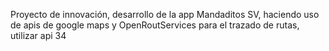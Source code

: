 Proyecto de innovación, desarrollo de la app Mandaditos SV, haciendo uso de apis de google maps y OpenRoutServices para el trazado de rutas, utilizar api 34
